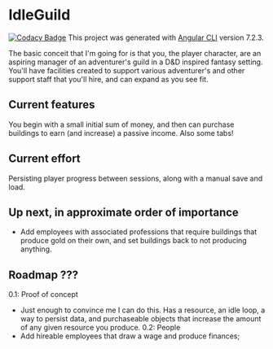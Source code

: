 # IdleGuild
[![Codacy Badge](https://api.codacy.com/project/badge/Grade/81de043ced7c48b3a45956a384259378)](https://www.codacy.com/app/PMBakerJohnson/idle-guild?utm_source=github.com&amp;utm_medium=referral&amp;utm_content=PMBakerJohnson/idle-guild&amp;utm_campaign=Badge_Grade)
This project was generated with [Angular CLI](https://github.com/angular/angular-cli) version 7.2.3.

The basic conceit that I'm going for is that you, the player character, are an aspiring manager of an adventurer's guild in a D&D inspired fantasy setting. You'll have facilities created to support various adventurer's and other support staff that you'll hire, and can expand as you see fit.

## Current features

You begin with a small initial sum of money, and then can purchase buildings to earn (and increase) a passive income. Also some tabs!

## Current effort

Persisting player progress between sessions, along with a manual save and load.

## Up next, in approximate order of importance

- Add employees with associated professions that require buildings that produce gold on their own, and set buildings back to not producing anything.

## Roadmap ???
0.1: Proof of concept
-    Just enough to convince me I can do this. Has a resource, an idle loop, a way to persist data, and purchaseable objects that increase the amount of any given resource you produce.
0.2: People
-    Add hireable employees that draw a wage and produce finances;

